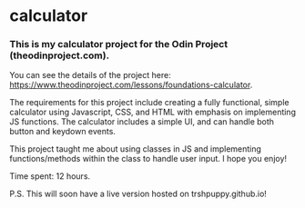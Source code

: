 # calculator

### This is my calculator project for the Odin Project (theodinproject.com).
You can see the details of the project here: https://www.theodinproject.com/lessons/foundations-calculator.

The requirements for this project include creating a fully functional, simple calculator using Javascript, CSS, and HTML with emphasis on implementing JS functions. The calculator includes a simple UI, and can handle both button and keydown events.

This project taught me about using classes in JS and implementing functions/methods within the class to handle user input. I hope you enjoy!

Time spent: 12 hours.

P.S. This will soon have a live version hosted on trshpuppy.github.io!
